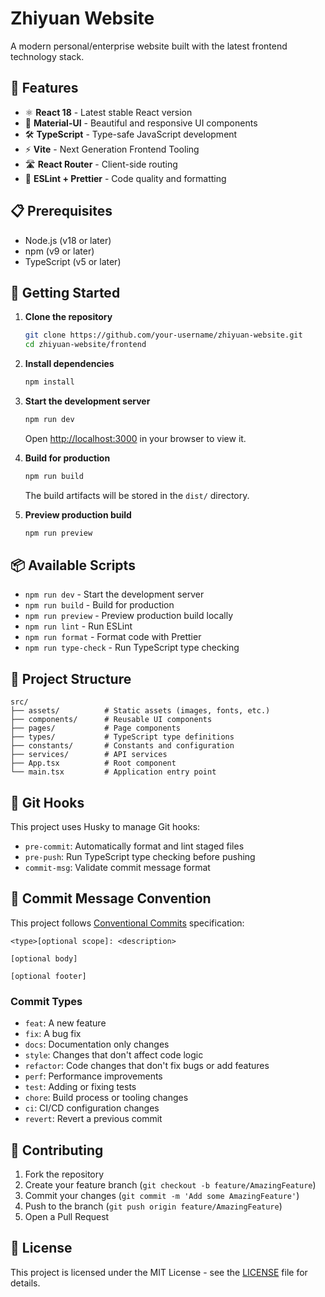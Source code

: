 # Zhiyuan Website

A modern personal/enterprise website built with the latest frontend technology stack.

## 🚀 Features

- ⚛️ **React 18** - Latest stable React version
- 🎨 **Material-UI** - Beautiful and responsive UI components
- 🛠️ **TypeScript** - Type-safe JavaScript development
- ⚡ **Vite** - Next Generation Frontend Tooling
- 🛣️ **React Router** - Client-side routing
- 🎯 **ESLint + Prettier** - Code quality and formatting

## 📋 Prerequisites

- Node.js (v18 or later)
- npm (v9 or later)
- TypeScript (v5 or later)

## 🚀 Getting Started

1. **Clone the repository**

   ```bash
   git clone https://github.com/your-username/zhiyuan-website.git
   cd zhiyuan-website/frontend
   ```

2. **Install dependencies**

   ```bash
   npm install
   ```

3. **Start the development server**

   ```bash
   npm run dev
   ```

   Open [http://localhost:3000](http://localhost:3000) in your browser to view it.

4. **Build for production**

   ```bash
   npm run build
   ```

   The build artifacts will be stored in the `dist/` directory.

5. **Preview production build**

   ```bash
   npm run preview
   ```

## 📦 Available Scripts

- `npm run dev` - Start the development server
- `npm run build` - Build for production
- `npm run preview` - Preview production build locally
- `npm run lint` - Run ESLint
- `npm run format` - Format code with Prettier
- `npm run type-check` - Run TypeScript type checking

## 🔧 Project Structure

```
src/
├── assets/          # Static assets (images, fonts, etc.)
├── components/      # Reusable UI components
├── pages/           # Page components
├── types/           # TypeScript type definitions
├── constants/       # Constants and configuration
├── services/        # API services
├── App.tsx          # Root component
└── main.tsx         # Application entry point
```

## 🐶 Git Hooks

This project uses Husky to manage Git hooks:

- `pre-commit`: Automatically format and lint staged files
- `pre-push`: Run TypeScript type checking before pushing
- `commit-msg`: Validate commit message format

## 📝 Commit Message Convention

This project follows [Conventional Commits](https://www.conventionalcommits.org/) specification:

```
<type>[optional scope]: <description>

[optional body]

[optional footer]
```

### Commit Types

- `feat`: A new feature
- `fix`: A bug fix
- `docs`: Documentation only changes
- `style`: Changes that don't affect code logic
- `refactor`: Code changes that don't fix bugs or add features
- `perf`: Performance improvements
- `test`: Adding or fixing tests
- `chore`: Build process or tooling changes
- `ci`: CI/CD configuration changes
- `revert`: Revert a previous commit

## 🤝 Contributing

1. Fork the repository
2. Create your feature branch (`git checkout -b feature/AmazingFeature`)
3. Commit your changes (`git commit -m 'Add some AmazingFeature'`)
4. Push to the branch (`git push origin feature/AmazingFeature`)
5. Open a Pull Request

## 📄 License

This project is licensed under the MIT License - see the [LICENSE](LICENSE) file for details.
